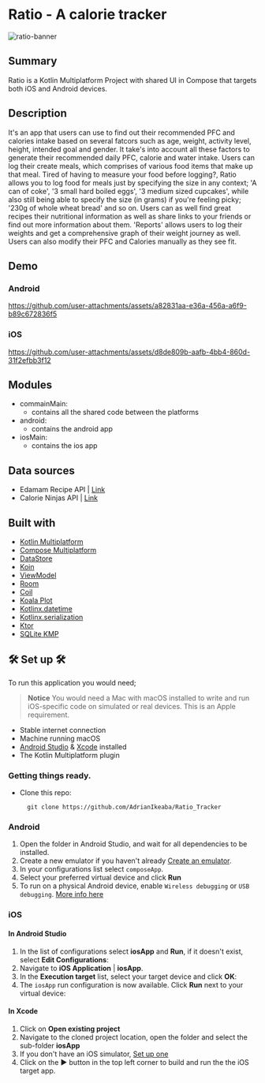 # Ratio - A calorie tracker

![ratio-banner](https://github.com/user-attachments/assets/57ae990e-f8e7-4c83-a872-c854573e1d1e)



## Summary
Ratio is a Kotlin Multiplatform Project with shared UI in Compose that targets both iOS and Android devices.

## Description
It's an app that users can use to find out their recommended PFC and calories intake based on several fatcors such as age, weight, activity level, height, intended goal and gender.
It take's into account all these factors to generate their recommended daily PFC, calorie and water intake.
Users can log their create meals, which comprises of various food items that make up that meal.
Tired of having to measure your food before logging?, Ratio allows you to log food for meals just by specifying the size in any context; 'A can of coke', '3 small hard boiled eggs', '3 medium sized cupcakes', while also still being able to specify the size (in grams) if you're feeling picky; '230g of whole wheat bread' and so on.
Users can as well find great recipes their nutritional information as well as share links to your friends or find out more information about them.
'Reports' allows users to log their weights and get a comprehensive graph of their weight journey as well.
Users can also modify their PFC and Calories manually as they see fit.

## Demo
 ### Android

https://github.com/user-attachments/assets/a82831aa-e36a-456a-a6f9-b89c672836f5


### iOS

https://github.com/user-attachments/assets/d8de809b-aafb-4bb4-860d-31f2efbb3f12



## Modules
- commainMain:
  - contains all the shared code between the platforms
- android:
  - contains the android app
- iosMain:
  - contains the ios app


## Data sources
- Edamam Recipe API | [Link](https://developer.edamam.com/)
- Calorie Ninjas API | [Link](https://calorieninjas.com/api)

## Built with
- [Kotlin Multiplatform](https://kotlinlang.org/docs/multiplatform.html)
- [Compose Multiplatform](https://www.jetbrains.com/lp/compose-multiplatform/)
- [DataStore](https://developer.android.com/kotlin/multiplatform/datastore)
- [Koin](https://insert-koin.io/docs/reference/koin-mp/kmp/)
- [ViewModel](https://www.jetbrains.com/help/kotlin-multiplatform-dev/compose-viewmodel.html)
- [Room](https://developer.android.com/kotlin/multiplatform/room)
- [Coil](https://github.com/coil-kt/coil)
- [Koala Plot](https://koalaplot.github.io/0.5/docs/)
- [Kotlinx.datetime](https://github.com/Kotlin/kotlinx-datetime)
- [Kotlinx.serialization](https://github.com/Kotlin/kotlinx.serialization)
- [Ktor](https://ktor.io/docs/client-create-multiplatform-application.html)
- [SQLite KMP](https://developer.android.com/kotlin/multiplatform/sqlite)


## 🛠️ Set up 🛠️  
To run this application you would need;
> **Notice**
> You would need a Mac with macOS installed to write and run iOS-specific code on simulated or real devices.
> This is an Apple requirement.

- Stable internet connection
- Machine running macOS
- [Android Studio](https://developer.android.com/studio) & [Xcode](https://apps.apple.com/us/app/xcode/id497799835) installed
- The Kotlin Multiplatform plugin

### Getting things ready.
- Clone this repo:
  ```shell
    git clone https://github.com/AdrianIkeaba/Ratio_Tracker
  ```

### Android
1. Open the folder in Android Studio, and wait for all dependencies to be installed.
2. Create a new emulator if you haven't already [Create an emulator](https://developer.android.com/studio/run/managing-avds).
3. In your configurations list select `composeApp`.
4. Select your preferred virtual device and click **Run**
5. To run on a physical Android device, enable `Wireless debugging` or `USB debugging`. [More info here](https://developer.android.com/studio/run/device)


  ### iOS
  #### In Android Studio
  1. In the list of configurations select **iosApp** and **Run**, if it doesn't exist, select **Edit Configurations**:
  2. Navigate to **iOS Application** | **iosApp**.
  3. In the **Execution target** list, select your target device and click **OK**:
  4. The `iosApp` run configuration is now available. Click **Run** next to your virtual device:

  #### In Xcode
  1. Click on **Open existing project**
  2. Navigate to the cloned project location, open the folder and select the sub-folder **iosApp**
  3. If you don't have an iOS simulator, [Set up one](https://developer.apple.com/documentation/safari-developer-tools/installing-xcode-and-simulators)
  4. Click on the **▶** button in the top left corner to build and run the the iOS target app.
